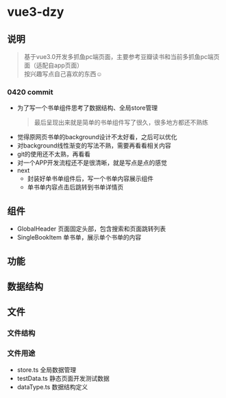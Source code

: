 # vue3-dzy

## 说明
> 基于vue3.0开发多抓鱼pc端页面，主要参考豆瓣读书和当前多抓鱼pc端页面（适配自app页面）  
> 按兴趣写点自己喜欢的东西☺️

### 0420 commit
- 为了写一个书单组件思考了数据结构、全局store管理
  > 最后呈现出来就是简单的书单组件写了很久，很多地方都还不熟练
- 觉得原网页书单的background设计不太好看，之后可以优化
- 对background线性渐变的写法不熟，需要再看看相关内容
- git的使用还不太熟，再看看
- 对一个APP开发流程还不是很清晰，就是写点是点的感觉
- next
  - 封装好单书单组件后，写一个书单内容展示组件
  - 单书单内容点击后跳转到书单详情页

## 组件
- GlobalHeader 页面固定头部，包含搜索和页面跳转列表
- SingleBookItem 单书单，展示单个书单的内容

## 功能

## 数据结构

## 文件
### 文件结构
### 文件用途
- store.ts 全局数据管理
- testData.ts 静态页面开发测试数据
- dataType.ts 数据结构定义


